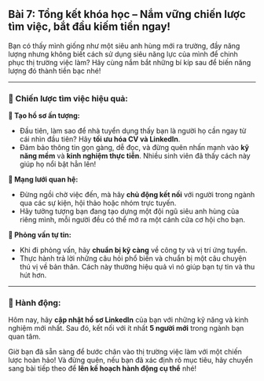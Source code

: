 ## Bài 7: Tổng kết khóa học – Nắm vững chiến lược tìm việc, bắt đầu kiếm tiền ngay!

Bạn có thấy mình giống như một siêu anh hùng mới ra trường, đầy năng lượng nhưng không biết cách sử dụng siêu năng lực của mình để chinh phục thị trường việc làm? Hãy cùng nắm bắt những bí kíp sau để biến năng lượng đó thành tiền bạc nhé!

---

### 📌 Chiến lược tìm việc hiệu quả:

**🔹 Tạo hồ sơ ấn tượng:**
- Đầu tiên, làm sao để nhà tuyển dụng thấy bạn là người họ cần ngay từ cái nhìn đầu tiên? Hãy **tối ưu hóa CV và LinkedIn**. 
- Đảm bảo thông tin gọn gàng, dễ đọc, và đừng quên nhấn mạnh vào **kỹ năng mềm** và **kinh nghiệm thực tiễn**. Nhiều sinh viên đã thấy cách này giúp họ nổi bật hẳn lên!

**🔹 Mạng lưới quan hệ:**
- Đừng ngồi chờ việc đến, mà hãy **chủ động kết nối** với người trong ngành qua các sự kiện, hội thảo hoặc nhóm trực tuyến. 
- Hãy tưởng tượng bạn đang tạo dựng một đội ngũ siêu anh hùng của riêng mình, mỗi người đều có thể mở ra một cánh cửa cơ hội cho bạn.

**🔹 Phỏng vấn tự tin:**
- Khi đi phỏng vấn, hãy **chuẩn bị kỹ càng** về công ty và vị trí ứng tuyển. 
- Thực hành trả lời những câu hỏi phổ biến và chuẩn bị một câu chuyện thú vị về bản thân. Cách này thường hiệu quả vì nó giúp bạn tự tin và thu hút hơn.

---

### 🚀 Hành động:

Hôm nay, hãy **cập nhật hồ sơ LinkedIn** của bạn với những kỹ năng và kinh nghiệm mới nhất. Sau đó, kết nối với ít nhất **5 người mới** trong ngành bạn quan tâm.

Giờ bạn đã sẵn sàng để bước chân vào thị trường việc làm với một chiến lược hoàn hảo! Và đừng quên, nếu bạn đã xác định rõ mục tiêu, hãy chuyển sang bài tiếp theo để **lên kế hoạch hành động cụ thể** nhé!
